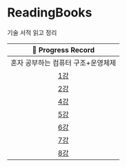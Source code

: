 # ReadingBooks

기술 서적 읽고 정리

|                           📍 Progress Record                            |
|:-----------------------------------------------------------------------:|
|                           혼자 공부하는 컴퓨터 구조+운영체제                           |
| [1강](https://github.com/yunji1201/ReadingBooks/blob/main/computer/1.md) |
| [2강](https://github.com/yunji1201/ReadingBooks/blob/main/computer/2.md) |
| [4강](https://github.com/yunji1201/ReadingBooks/blob/main/computer/4.md) |
| [5강](https://github.com/yunji1201/ReadingBooks/blob/main/computer/5.md) |
| [6강](https://github.com/yunji1201/ReadingBooks/blob/main/computer/6.md) |
| [7강](https://github.com/yunji1201/ReadingBooks/blob/main/computer/7.md) |
| [8강](https://github.com/yunji1201/ReadingBooks/blob/main/computer/8.md) |